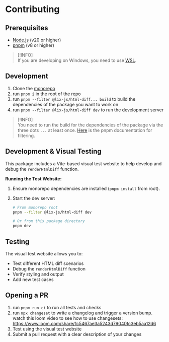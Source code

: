 # Contributing

## Prerequisites

- [Node.js](https://nodejs.org/en/) (v20 or higher)
- [pnpm](https://pnpm.io/) (v8 or higher)

> [!INFO]  
> If you are developing on Windows, you need to use [WSL](https://en.wikipedia.org/wiki/Windows_Subsystem_for_Linux).

## Development

1. Clone the [monorepo](https://github.com/opral/monorepo)
2. run `pnpm i` in the root of the repo
3. run `pnpm --filter @lix-js/html-diff... build` to build the dependencies of the package you want to work on
4. run `pnpm --filter @lix-js/html-diff dev` to run the development server

> [!INFO]  
> You need to run the build for the dependencies of the package via the three dots `...` at least once. [Here](https://pnpm.io/filtering#--filter-package_name-1) is the pnpm documentation for filtering.

## Development & Visual Testing

This package includes a Vite-based visual test website to help develop and debug the `renderHtmlDiff` function.

**Running the Test Website:**

1.  Ensure monorepo dependencies are installed (`pnpm install` from root).
2.  Start the dev server:

    ```bash
    # From monorepo root
    pnpm --filter @lix-js/html-diff dev

    # Or from this package directory
    pnpm dev
    ```

## Testing

The visual test website allows you to:

- Test different HTML diff scenarios
- Debug the `renderHtmlDiff` function
- Verify styling and output
- Add new test cases

## Opening a PR

1. run `pnpm run ci` to run all tests and checks
2. run `npx changeset` to write a changelog and trigger a version bump. watch this loom video to see how to use changesets: https://www.loom.com/share/1c5467ae3a5243d79040fc3eb5aa12d6
3. Test using the visual test website
4. Submit a pull request with a clear description of your changes
